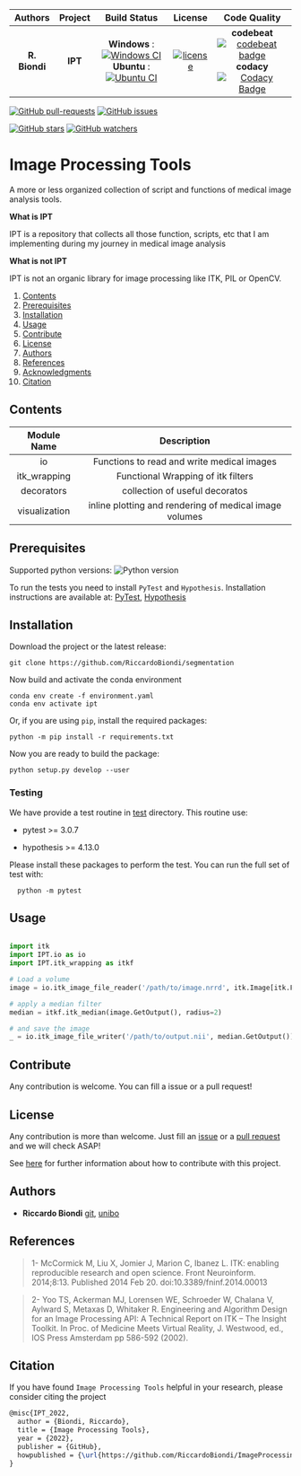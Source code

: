| **Authors**  | **Project** |  **Build Status** | **License** | **Code Quality** |
|:------------:|:-----------:|:-----------------:|:-----------:|:----------------:|
|**R. Biondi** |**IPT**      | **Windows** : [![Windows CI](https://github.com/RiccardoBiondi/ImageProcessingTools/workflows/Windows%20CI/badge.svg)](https://github.com/RiccardoBiondi/ImageProcessingTools/actions/workflows/windows.yml)    <br/> **Ubuntu** : [![Ubuntu CI](https://github.com/RiccardoBiondi/ImageProcessingTools/workflows/Ubuntu%20CI/badge.svg)](https://github.com/RiccardoBiondi/ImageProcessingTools/actions/workflows/ubuntu.yml)            |      [![license](https://img.shields.io/github/license/mashape/apistatus.svg)](https://github.com/RiccardoBiondi/ImageProcessingTools/blob/master/LICENSE.md)       |  **codebeat** [![codebeat badge](https://codebeat.co/badges/6021933b-ccad-4811-b7a4-cf6924956ea7)](https://codebeat.co/projects/github-com-riccardobiondi-imageprocessingtools-master)         <br> **codacy** [![Codacy Badge](https://app.codacy.com/project/badge/Grade/e5f17dafa6654034b605f67f6c8dfce9)](https://www.codacy.com/gh/RiccardoBiondi/ImageProcessingTools/dashboard?utm_source=github.com&amp;utm_medium=referral&amp;utm_content=RiccardoBiondi/ImageProcessingTools&amp;utm_campaign=Badge_Grade)     |

[![GitHub pull-requests](https://img.shields.io/github/issues-pr/RiccardoBiondi/ImageProcessingTools.svg?style=plastic)](https://github.com/RiccardoBiondi/ImageProcessingTools/pulls)
[![GitHub issues](https://img.shields.io/github/issues/RiccardoBiondi/ImageProcessingTools.svg?style=plastic)](https://github.com/RiccardoBiondi/ImageProcessingTools/issues)

[![GitHub stars](https://img.shields.io/github/stars/RiccardoBiondi/ImageProcessingTools.svg?label=Stars&style=social)](https://github.com/RiccardoBiondi/ImageProcessingTools/stargazers)
[![GitHub watchers](https://img.shields.io/github/watchers/RiccardoBiondi/ImageProcessingTools.svg?label=Watch&style=social)](https://github.com/RiccardoBiondi/ImageProcessingTools/watchers)


# Image Processing Tools

A more or less organized collection of script and functions of medical image
analysis tools.

**What is IPT**

IPT is a repository that collects all those function, scripts, etc that I am
implementing during my journey in medical image analysis

**What is not IPT**

IPT is not an organic library for image processing like ITK, PIL or OpenCV.

1. [Contents](#Contents)
2. [Prerequisites](#Prerequisites)
3. [Installation](#Installation)
4. [Usage](#Usage)
5. [Contribute](#Contribute)
6. [License](#License)
7. [Authors](#Authors)
8. [References](#References)
9. [Acknowledgments](#Acknowledgments)
10. [Citation](#Citation)


## Contents

| **Module Name**| **Description**|
|:--------------:|:--------------:|
| io             | Functions to read and write medical images |
| itk_wrapping   | Functional Wrapping of itk filters |
| decorators     | collection of useful decoratos |
| visualization  | inline plotting and rendering of medical image volumes|


## Prerequisites

Supported python versions: ![Python version](https://img.shields.io/badge/python-3.6.*|3.7.*|3.8.*|3.9.*-blue.svg)

To run the tests you need to install ```PyTest``` and ```Hypothesis```.
Installation instructions are available at: [PyTest](https://docs.pytest.org/en/6.2.x/getting-started.html), [Hypothesis](https://docs.pytest.org/en/6.2.x/getting-started.html)


## Installation

Download the project or the latest release:

```console
git clone https://github.com/RiccardoBiondi/segmentation
```

Now build and activate the conda environment

```console
conda env create -f environment.yaml
conda env activate ipt
```

Or, if you are using `pip`, install the required packages:

```console
python -m pip install -r requirements.txt
```

Now you are ready to build the package:

```console
python setup.py develop --user
```

### Testing

We have provide a test routine in [test](./test) directory. This routine use:
  - pytest >= 3.0.7

  - hypothesis >= 4.13.0

Please install these packages to perform the test.
You can run the full set of test with:

```console
  python -m pytest
```

## Usage

```python

import itk
import IPT.io as io
import IPT.itk_wrapping as itkf

# Load a volume
image = io.itk_image_file_reader('/path/to/image.nrrd', itk.Image[itk.F, 3])

# apply a median filter
median = itkf.itk_median(image.GetOutput(), radius=2)

# and save the image
_ = io.itk_image_file_writer('/path/to/output.nii', median.GetOutput())
```


## Contribute

Any contribution is welcome.  You can fill a issue or a pull request!


## License

Any contribution is more than welcome. Just fill an [issue]() or a [pull request]() and we will check ASAP!

See [here]() for further information about how to contribute with this project.

## Authors

* **Riccardo Biondi** [git](https://github.com/RiccardoBiondi), [unibo](https://www.unibo.it/sitoweb/riccardo.biondi7)


## References


<blockquote>1- McCormick M, Liu X, Jomier J, Marion C, Ibanez L. ITK: enabling reproducible research and open science. Front Neuroinform. 2014;8:13. Published 2014 Feb 20. doi:10.3389/fninf.2014.00013</blockquote>

<blockquote> 2- Yoo TS, Ackerman MJ, Lorensen WE, Schroeder W, Chalana V, Aylward S, Metaxas D, Whitaker R. Engineering and Algorithm Design for an Image Processing API: A Technical Report on ITK – The Insight Toolkit. In Proc. of Medicine Meets Virtual Reality, J. Westwood, ed., IOS Press Amsterdam pp 586-592 (2002). </blockquote>


## Citation

If you have found `Image Processing Tools` helpful in your research, please consider citing the project

```tex
@misc{IPT_2022,
  author = {Biondi, Riccardo},
  title = {Image Processing Tools},
  year = {2022},
  publisher = {GitHub},
  howpublished = {\url{https://github.com/RiccardoBiondi/ImageProcessingTools}},
}
```
